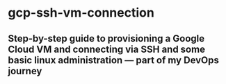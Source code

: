 # gcp-ssh-vm-connection
## Step-by-step guide to provisioning a Google Cloud VM and connecting via SSH and some basic linux administration — part of my DevOps journey
